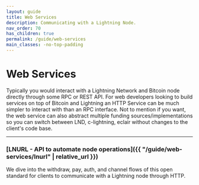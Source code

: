 ```yaml
---
layout: guide
title: Web Services
description: Communicating with a Lightning Node.
nav_order: 70
has_children: true
permalink: /guide/web-services
main_classes: -no-top-padding
---
```


# Web Services

Typically you would interact with a Lightning Network and Bitcoin node directly through some RPC or REST API. For web developers looking to build services on top of Bitcoin and Lightning an HTTP Service can be much simpler to interact with than an RPC interface. Not to mention if you want, the web service can also abstract multiple funding sources/implementations so you can switch between LND, c-lightning, eclair without changes to the client's code base.

---

### [LNURL - API to automate node operations]({{ "/guide/web-services/lnurl" | relative_url }})
We dive into the withdraw, pay, auth, and channel flows of this open standard for clients to communicate with a Lightning node through HTTP.
